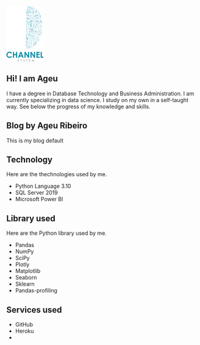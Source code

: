![Logo of Project](https://github.com/ageuribeiro/ageuribeiro/blob/main/public/assets/imgs/path36.png)

## **Hi!** **I am Ageu**

  I have a degree in Database Technology and Business Administration. I am currently specializing in data science. I study on my own in a self-taught way. See below the progress of my knowledge and skills.
  
  
## **Blog by Ageu Ribeiro**
This is my blog default


## **Technology**
Here are the thechnologies used by me.

- Python Language 3.10 
- SQL Server 2019
- Microsoft Power BI


## **Library used**
Here are the Python library used by me.

- Pandas
- NumPy
- SciPy
- Plotly
- Matplotlib
- Seaborn
- Sklearn
- Pandas-profiling


## Services used

- GitHub
- Heroku
- 
